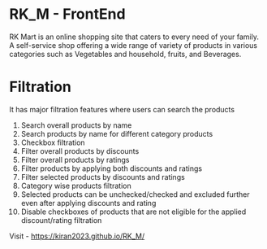 # RK_M - FrontEnd

RK Mart is an online shopping site that caters to every need of your family. 
A self-service shop offering a wide range of variety of products in various categories such as Vegetables and household, fruits, and Beverages.

# Filtration

It has major filtration features where users can search the products
1. Search overall products by name
2. Search products by name for different category products
3. Checkbox filtration
4. Filter overall products by discounts
5. Filter overall products by ratings
6. Filter products by applying both discounts and ratings
7. Filter selected products by discounts and ratings
8. Category wise products filtration
9. Selected products can be unchecked/checked and excluded further even after applying discounts and rating
10. Disable checkboxes of products that are not eligible for the applied discount/rating filtration 

Visit - https://kiran2023.github.io/RK_M/
